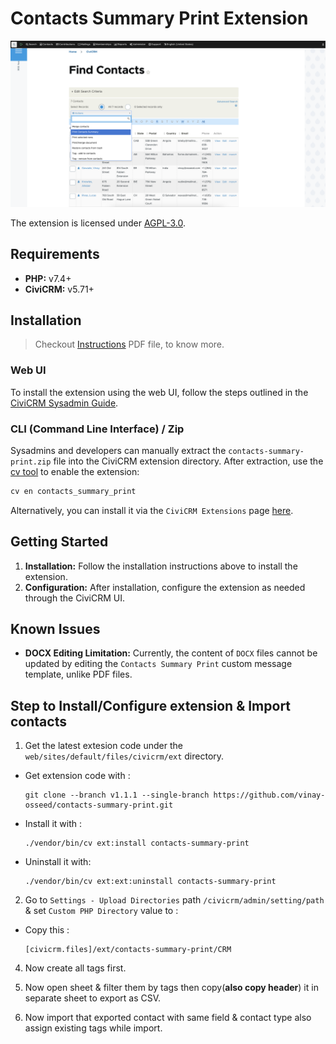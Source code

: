 # Contacts Summary Print Extension

![Screenshot](images/screenshot.png)

The extension is licensed under [AGPL-3.0](LICENSE.txt).

## Requirements

- **PHP:** v7.4+
- **CiviCRM:** v5.71+

## Installation

> Checkout [Instructions](instructions.pdf) PDF file, to know more.

### Web UI

To install the extension using the web UI, follow the steps outlined in the [CiviCRM Sysadmin Guide](https://docs.civicrm.org/sysadmin/en/latest/customize/extensions/).

### CLI (Command Line Interface) / Zip

Sysadmins and developers can manually extract the `contacts-summary-print.zip` file into the CiviCRM extension directory. After extraction, use the [cv tool](https://github.com/civicrm/cv) to enable the extension:

```bash
cv en contacts_summary_print
```

Alternatively, you can install it via the `CiviCRM Extensions` page [here](/civicrm/admin/extensions).

## Getting Started

1. **Installation:** Follow the installation instructions above to install the extension.
2. **Configuration:** After installation, configure the extension as needed through the CiviCRM UI.

## Known Issues

- **DOCX Editing Limitation:** Currently, the content of `DOCX` files cannot be updated by editing the `Contacts Summary Print` custom message template, unlike PDF files.

## Step to Install/Configure extension & Import contacts

1. Get the latest extesion code under the `web/sites/default/files/civicrm/ext` directory.

- Get extension code with :

  ```shell
  git clone --branch v1.1.1 --single-branch https://github.com/vinay-osseed/contacts-summary-print.git
  ```

- Install it with :

  ```shell
  ./vendor/bin/cv ext:install contacts-summary-print
  ```

- Uninstall it with:

  ```shell
  ./vendor/bin/cv ext:ext:uninstall contacts-summary-print
  ```

2. Go to `Settings - Upload Directories` path `/civicrm/admin/setting/path` & set `Custom PHP Directory` value to :

- Copy this :
  ```text
  [civicrm.files]/ext/contacts-summary-print/CRM
  ```

4. Now create all tags first.

5. Now open sheet & filter them by tags then copy(**also copy header**) it in separate sheet to export as CSV.

6. Now import that exported contact with same field & contact type also assign existing tags while import.
